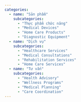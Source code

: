 ```yaml
---
categories:
  - name: "Sản phẩm"
    subcategories:
      - "Thực phẩm chức năng"
      - "Medical Devices"
      - "Home Care Products"
      - "Diagnostic Equipment"
  - name: "Dịch vụ"
    subcategories:
      - "Healthcare Services"
      - "Medical Consultations"
      - "Rehabilitation Services"
      - "Home Care Services"
  - name: "Tư vấn"
    subcategories:
      - "Health Advisory"
      - "Wellness Programs"
      - "Medical Planning"
      - "Care Coordination"
---
```


